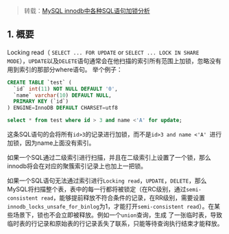 > 转载：[MySQL innodb中各种SQL语句加锁分析](https://www.fordba.com/locks-set-by-different-sql-statements-in-innodb.html)

## 1. 概要

Locking read（ `SELECT ... FOR UPDATE` or `SELECT ... LOCK IN SHARE MODE`），`UPDATE`以及`DELETE`语句通常会在他扫描的索引所有范围上加锁，忽略没有用到索引的那部分where语句。
举个例子：

```sql
CREATE TABLE `test` (
  `id` int(11) NOT NULL DEFAULT '0',
  `name` varchar(10) DEFAULT NULL,
  PRIMARY KEY (`id`)
) ENGINE=InnoDB DEFAULT CHARSET=utf8

select * from test where id > 3 and name <'A' for update;
```

这条SQL语句的会将所有`id>3`的记录进行加锁，而不是`id>3 and name <'A' `进行加锁，因为name上面没有索引。

如果一个SQL通过二级索引进行扫描，并且在二级索引上设置了一个锁，那么innodb将会在对应的聚簇索引记录上也加上一把锁。

如果一个SQL语句无法通过索引进行`Locking read`，`UPDATE`，`DELETE`，那么MySQL将扫描整个表，表中的每一行都将被锁定（在RC级别，通过`semi-consistent read`，能够提前释放不符合条件的记录，在RR级别，需要设置`innodb_locks_unsafe_for_binlog`为1，才能打开`semi-consistent read`）。在某些场景下，锁也不会立即被释放。例如一个`union`查询，生成 了一张临时表，导致临时表的行记录和原始表的行记录丢失了联系，只能等待查询执行结束才能释放。

